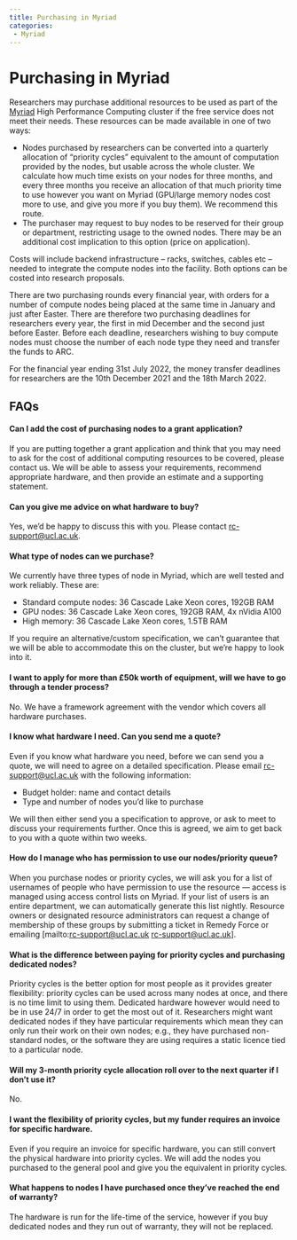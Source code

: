 ```yaml
---
title: Purchasing in Myriad
categories:
 - Myriad
---
```


# Purchasing in Myriad

Researchers may purchase additional resources to be used as part of the [Myriad](../Clusters/Myriad.md) High Performance Computing cluster if the free service does not meet their needs. These resources can be made available in one of two ways:

 - Nodes purchased by researchers can be converted into a quarterly allocation of “priority cycles” equivalent to the amount of computation provided by the nodes, but usable across the whole cluster. We calculate how much time exists on your nodes for three months, and every three months you receive an allocation of that much priority time to use however you want on Myriad (GPU/large memory nodes cost more to use, and give you more if you buy them). We recommend this route.
 - The purchaser may request to buy nodes to be reserved for their group or department, restricting usage to the owned nodes. There may be an additional cost implication to this option (price on application).

Costs will include backend infrastructure – racks, switches, cables etc – needed to integrate the compute nodes into the facility. Both options can be costed into research proposals.

There are two purchasing rounds every financial year, with orders for a number of compute nodes being placed at the same time in January and just after Easter.  There are therefore two purchasing deadlines for researchers every year, the first in mid December and the second just before Easter.  Before each deadline, researchers wishing to buy compute nodes must choose the number of each node type they need and transfer the funds to ARC.

For the financial year ending 31st July 2022, the money transfer deadlines for researchers are the 10th December 2021 and the 18th March 2022.

## FAQs

#### Can I add the cost of purchasing nodes to a grant application?

If you are putting together a grant application and think that you may need to ask for the cost of additional computing resources to be covered, please contact us. We will be able to assess your requirements, recommend appropriate hardware, and then provide an estimate and a supporting statement.

#### Can you give me advice on what hardware to buy?

Yes, we’d be happy to discuss this with you. Please contact [rc-support@ucl.ac.uk](mailto:rc-support@ucl.ac.uk).

#### What type of nodes can we purchase?
We currently have three types of node in Myriad, which are well tested and work reliably. These are:

 - Standard compute nodes: 36 Cascade Lake Xeon cores, 192GB RAM
 - GPU nodes: 36 Cascade Lake Xeon cores, 192GB RAM, 4x nVidia A100
 - High memory: 36 Cascade Lake Xeon cores, 1.5TB RAM

If you require an alternative/custom specification, we can’t guarantee that we will be able to accommodate this on the cluster, but we’re happy to look into it.

#### I want to apply for more than £50k worth of equipment, will we have to go through a tender process?

No. We have a framework agreement with the vendor which covers all hardware purchases.

#### I know what hardware I need. Can you send me a quote?

Even if you know what hardware you need, before we can send you a quote, we will need to agree on a detailed specification. Please email [rc-support@ucl.ac.uk](mailto:rc-support@ucl.ac.uk) with the following information:

 - Budget holder: name and contact details
 - Type and number of nodes you’d like to purchase

We will then either send you a specification to approve, or ask to meet to discuss your requirements further. Once this is agreed, we aim to get back to you with a quote within two weeks.

#### How do I manage who has permission to use our nodes/priority queue?

When you purchase nodes or priority cycles, we will ask you for a list of usernames of people who have permission to use the resource — access is managed using access control lists on Myriad.  If your list of users is an entire department, we can automatically generate this list nightly. Resource owners or designated resource administrators can request a change of membership of these groups by submitting a ticket in Remedy Force or emailing [mailto:rc-support@ucl.ac.uk rc-support@ucl.ac.uk]. 

#### What is the difference between paying for priority cycles and purchasing dedicated nodes?

Priority cycles is the better option for most people as it provides greater flexibility: priority cycles can be used across many nodes at once, and there is no time limit to using them. Dedicated hardware however would need to be in use 24/7 in order to get the most out of it. Researchers might want dedicated nodes if they have particular requirements which mean they can only run their work on their own nodes; e.g., they have purchased non-standard nodes, or the software they are using requires a static licence tied to a particular node.

#### Will my 3-month priority cycle allocation roll over to the next quarter if I don’t use it?

No.

#### I want the flexibility of priority cycles, but my funder requires an invoice for specific hardware.

Even if you require an invoice for specific hardware, you can still convert the physical hardware into priority cycles. We will add the nodes you purchased to the general pool and give you the equivalent in priority cycles.

#### What happens to nodes I have purchased once they’ve reached the end of warranty?  

The hardware is run for the life-time of the service, however if you buy dedicated nodes and they run out of warranty, they will not be replaced.

